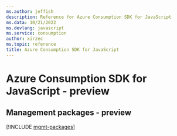 ```yaml
---
ms.author: jeffish
description: Reference for Azure Consumption SDK for JavaScript
ms.data: 10/21/2022
ms.devlang: javascript
ms.service: consumption
author: xirzec
ms.topic: reference
title: Azure Consumption SDK for JavaScript
---
```

# Azure Consumption SDK for JavaScript - preview

## Management packages - preview
[!INCLUDE [mgmt-packages](consumption-mgmt-index.md)]